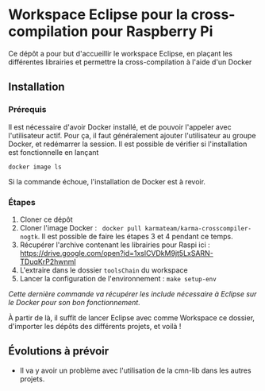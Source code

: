 # Workspace Eclipse pour la cross-compilation pour Raspberry Pi

Ce dépôt a pour but d'accueillir le workspace Eclipse, en plaçant les différentes librairies et permettre la cross-compilation à l'aide d'un Docker

## Installation

### Prérequis
Il est nécessaire d'avoir Docker installé, et de pouvoir l'appeler avec l'utilisateur actif. 
Pour ça, il faut généralement ajouter l'utilisateur au groupe Docker, et redémarrer la session.
Il est possible de vérifier si l'installation est fonctionnelle en lançant
```
docker image ls
```
Si la commande échoue, l'installation de Docker est à revoir.

### Étapes
1. Cloner ce dépôt
2. Cloner l'image Docker : ` docker pull karmateam/karma-crosscompiler-nogtk`. Il est possible de faire les étapes 3 et 4 pendant ce temps.
3. Récupérer l'archive contenant les librairies pour Raspi ici : https://drive.google.com/open?id=1xslCVDkM9jt5LxSARN-TDuqKrP2hwnmI
4. L'extraire dans le dossier `toolsChain` du workspace
5. Lancer la configuration de l'environnement : `make setup-env`

*Cette dernière commande va récupérer les include nécessaire à Eclipse sur le Docker pour son bon fonctionnement.*

À partir de là, il suffit de lancer Eclipse avec comme Workspace ce dossier, d'importer les dépôts des différents projets, et voilà !

## Évolutions à prévoir
* Il va y avoir un problème avec l'utilisation de la cmn-lib dans les autres projets.
